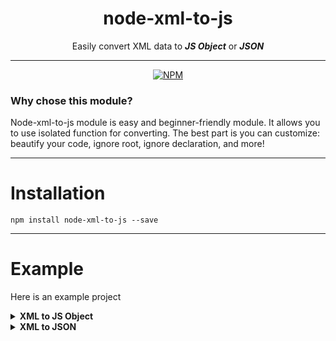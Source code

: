 <div align="center">

# node-xml-to-js
Easily convert XML data to ***JS Object*** or ***JSON***



------------------------

[![NPM](https://img.shields.io/badge/npm-v1.0.3-blue)](https://www.npmjs.com/package/node-xml-to-js)
</div>

### Why chose this module?
Node-xml-to-js module is easy and beginner-friendly module. It allows you to use isolated function for converting. The best part is you can customize: beautify your code, ignore root, ignore declaration, and more!

-----------------

# Installation
``` 
npm install node-xml-to-js --save 
```



----------------
# Example

Here is an example project


<details>
<summary><strong>XML to JS Object</strong></summary>
<br>
user.xml

````xml
<Ashp116 id="116">
    <favirote>
        <color>Red</color>
        <sport>Tennis, Basket Ball</sport>
        <gaming>None</gaming>
        <hobby>Game Development</hobby>
    </favirote>
    <IsAMillionaire>false</IsAMillionaire>
    <IsATrillionaire>true</IsATrillionaire>
    <extra>
        <joke>What's the best thing about Switzerland? I don't know, but the flag is a big plus</joke>
    </extra>
</Ashp116>
````

index.ts
````ts
import {toObject, toJSON} from 'node-xml-to-js'

fs.readFile("path/to/user.xml", 'utf8' , (err, data) => {
    if (err) {
        console.error(err)
        return
    }
    
    let User = parser.toObject(data)
    console.log(User)
})
````

output
```
{
  Ashp116: {
    _id: '116',
    favirote: {
      color: 'Red',
      sport: 'Tennis, Basket Ball',
      gaming: 'None',
      hobby: 'Game Development'
    }
  }
}
```


</details>

<details>
<summary><strong>XML to JSON</strong></summary>

user.xml
````xml
<Ashp116 id="116">
    <favirote>
        <color>Red</color>
        <sport>Tennis, Basket Ball</sport>
        <gaming>None</gaming>
        <hobby>Game Development</hobby>
    </favirote>
    <IsAMillionaire>false</IsAMillionaire>
    <IsATrillionaire>true</IsATrillionaire>
    <extra>
        <joke>What's the best thing about Switzerland? I don't know, but the flag is a big plus</joke>
    </extra>
</Ashp116>
````

index.ts
````ts
import {toObject, toJSON} from 'node-xml-to-js'

fs.readFile("path/to/user.xml", 'utf8' , (err, data) => {
    if (err) {
        console.error(err)
        return
    }
    
    let User = parser.toJSON(data, {beautify: true})
    console.log(User)
})
````

output
```
{
        "Ashp116": {
                "_id": "116",
                "favirote": {
                        "color": "Red",
                        "sport": "Tennis, Basket Ball",
                        "gaming": "None",
                        "hobby": "Game Development"
                }
        }
}

```

</details>